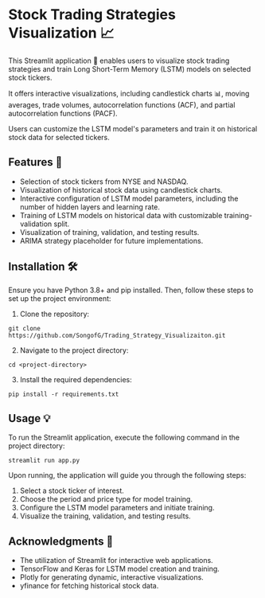 # Stock Trading Strategies Visualization 📈

This Streamlit application 🌟 enables users to visualize stock trading strategies and train Long Short-Term Memory (LSTM) models on selected stock tickers.

It offers interactive visualizations, including candlestick charts 📊, moving averages, trade volumes, autocorrelation functions (ACF), and partial autocorrelation functions (PACF).

Users can customize the LSTM model's parameters and train it on historical stock data for selected tickers.

## Features 🚀

- Selection of stock tickers from NYSE and NASDAQ.
- Visualization of historical stock data using candlestick charts.
- Interactive configuration of LSTM model parameters, including the number of hidden layers and learning rate.
- Training of LSTM models on historical data with customizable training-validation split.
- Visualization of training, validation, and testing results.
- ARIMA strategy placeholder for future implementations.

## Installation 🛠

Ensure you have Python 3.8+ and pip installed. Then, follow these steps to set up the project environment:

1. Clone the repository:

```
git clone https://github.com/SongofG/Trading_Strategy_Visualizaiton.git
```

2. Navigate to the project directory:
```
cd <project-directory>
```

3. Install the required dependencies:

```
pip install -r requirements.txt
```


## Usage 💡

To run the Streamlit application, execute the following command in the project directory:

```
streamlit run app.py
```

Upon running, the application will guide you through the following steps:

1. Select a stock ticker of interest.
2. Choose the period and price type for model training.
3. Configure the LSTM model parameters and initiate training.
4. Visualize the training, validation, and testing results.

## Acknowledgments 👏

- The utilization of Streamlit for interactive web applications.
- TensorFlow and Keras for LSTM model creation and training.
- Plotly for generating dynamic, interactive visualizations.
- yfinance for fetching historical stock data.

